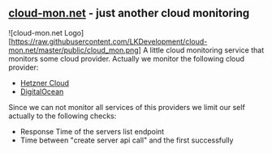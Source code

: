 ## [cloud-mon.net](https://cloud-mon.net) - just another cloud monitoring
![cloud-mon.net Logo][https://raw.githubusercontent.com/LKDevelopment/cloud-mon.net/master/public/cloud_mon.png]
A little cloud monitoring service that monitors some cloud provider.
Actually we monitor the following cloud provider:
* [Hetzner Cloud](https://hetzner.cloud)
* [DigitalOcean](https://digitalocean.com)

Since we can not monitor all services of this providers we limit our self actually to the following checks:
* Response Time of the servers list endpoint
* Time between "create server api call" and the first successfully
